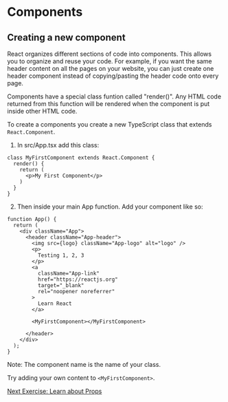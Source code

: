# Components


## Creating a new component

React organizes different sections of code into components. This allows you to organize
and reuse your code. For example, if you want the same header content on all the pages
on your website, you can just create one header component instead of copying/pasting the
header code onto every page.

Components have a special class funtion called "render()". Any HTML code returned from this
function will be rendered when the component is put inside other HTML code.

To create a components you create a new TypeScript class that extends `React.Component`.

1. In src/App.tsx add this class:
```tsx
class MyFirstComponent extends React.Component {
  render() {
    return (
      <p>My First Component</p>
    )
  }
}
```
2. Then inside  your main App function. Add your component like so:

```tsx
function App() {
  return (
    <div className="App">
      <header className="App-header">
        <img src={logo} className="App-logo" alt="logo" />
        <p>
          Testing 1, 2, 3
        </p>
        <a
          className="App-link"
          href="https://reactjs.org"
          target="_blank"
          rel="noopener noreferrer"
        >
          Learn React
        </a>

        <MyFirstComponent></MyFirstComponent>

      </header>
    </div>
  );
}
```

Note: The component name is the name of your class.

Try adding your own content to `<MyFirstComponent>`.

[Next Exercise: Learn about Props](/notes/week3/props.md)
